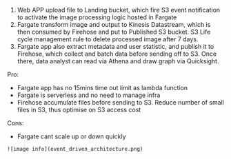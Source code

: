  1. Web APP upload file to Landing bucket, which fire S3 event notification to activate the image processing logic hosted in Fargate 
 2. Fargate transform image and output to Kinesis Datastream, which is then consumed by Firehose and put to Published S3 bucket. S3 Life cycle management rule to delete processed image after 7 days. 
 3. Fargate app also extract metadata and user statistic, and publish it to Firehose, which collect and batch data before sending off to S3. Once there, data analyst can read via Athena and draw graph via Quicksight.

Pro:
- Fargate app has no 15mins time out limit as lambda function
- Fargate is serverless and no need to manage infra
- Firehose accumulate files before sending to S3. Reduce number of small files in S3, thus optimise on S3 access cost

Cons:
- Fargate cant scale up or down quickly



 ```
![image info](event_driven_architecture.png)
```
